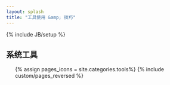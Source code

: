 ```yaml
---
layout: splash
title: "工具使用 &amp; 技巧"
---
```

{% include JB/setup %}

## 系统工具

<ul class="thumbnails">
  {% assign pages_icons = site.categories.tools%}
  {% include custom/pages_reversed %}
</ul>

